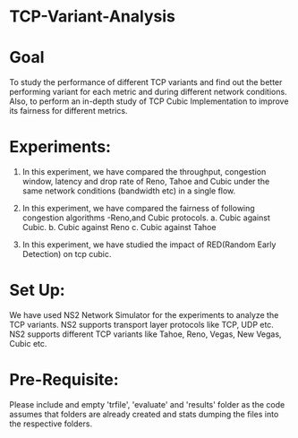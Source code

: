 # TCP-Variant-Analysis

# Goal 
To study the performance of different TCP variants and find out the better performing variant for each metric and during different network conditions. Also, to perform an in-depth study of TCP Cubic Implementation to improve its fairness for different metrics.

# Experiments:

1. In this experiment, we have compared the throughput, congestion window, latency and  drop rate of Reno, Tahoe and Cubic under the same network conditions (bandwidth etc) in a single flow. 

2. In this experiment, we have compared the fairness of following congestion algorithms -Reno,and Cubic protocols.
    a. Cubic against Cubic.
    b. Cubic against Reno
    c. Cubic against Tahoe
    
3. In this experiment, we have studied the impact of RED(Random Early Detection) on tcp cubic.


# Set Up:
We have used NS2 Network Simulator for the experiments to analyze the TCP variants. NS2 supports transport layer protocols like TCP, UDP etc. NS2 supports different TCP variants like Tahoe, Reno, Vegas, New Vegas, Cubic etc.

# Pre-Requisite:
Please include and empty 'trfile', 'evaluate' and 'results' folder as the code assumes that folders are already created and stats dumping the files into the respective folders.

